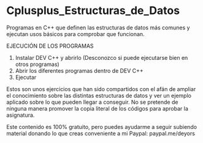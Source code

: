 # Cplusplus_Estructuras_de_Datos
Programas en C++ que definen las estructuras de datos más comunes y ejecutan usos básicos para comprobar que funcionan.

EJECUCIÓN DE LOS PROGRAMAS

1. Instalar DEV C++ y abrirlo (Desconozco si puede ejecutarse bien en otros programas)
2. Abrir los diferentes programas dentro de DEV C++
3. Ejecutar

Estos son unos ejercicios que han sido compartidos con el afán de ampliar el conocimiento sobre las distintas estructuras de datos y ver un ejemplo aplicado sobre lo que pueden llegar a conseguir. No se pretende de ninguna manera promover la copia literal de los códigos para aprobar la asignatura.

Este contenido es 100% gratuito, pero puedes ayudarme a seguir subiendo material donando lo que creas conveniente a mi Paypal: paypal.me/deyors
